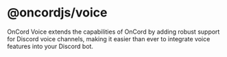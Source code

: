 # @oncordjs/voice
OnCord Voice extends the capabilities of OnCord by adding robust support for Discord voice channels, making it easier than ever to integrate voice features into your Discord bot.
